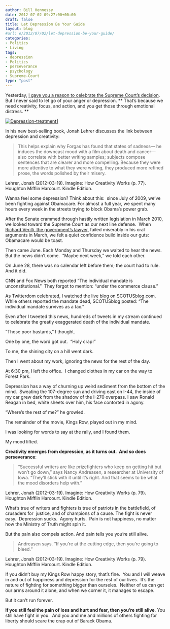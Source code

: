 ```yaml
---
author: Bill Hennessy
date: 2012-07-02 09:27:00+00:00
draft: false
title: Let Depression Be Your Guide
layout: blog
#url: e/2012/07/02/let-depression-be-your-guide/
categories:
- Politics
- Living
tags:
- depression
- Politics
- perseverance
- psychology
- Supreme-Court
type: "post"
---
```


Yesterday, [I gave you a reason to celebrate the Supreme Court’s decision](https://hennessysview.com/2012/06/30/heres-whats-great-about-the-supreme-courts-obamacare-decision/).  But I never said to let go of your anger or depression. ** That’s because we need creativity, focus, and action, and you get those through emotional distress. **

[![Depression-treatment1](https://ludicrite.files.wordpress.com/2012/06/depression-treatment1_thumb.jpg)
](https://ludicrite.files.wordpress.com/2012/06/depression-treatment1.jpg)

In his new best-selling book, Jonah Lehrer discusses the link between depression and creativity:


> This helps explain why Forgas has found that states of sadness— he induces the downcast mood with a film about death and cancer— also correlate with better writing samples; subjects compose sentences that are clearer and more compelling. Because they were more attentive to what they were writing, they produced more refined prose, the words polished by their misery.

Lehrer, Jonah (2012-03-19). Imagine: How Creativity Works (p. 77). Houghton Mifflin Harcourt. Kindle Edition.


Wanna feel some depression? Think about this:  since July of 2009, we’ve been fighting against Obamacare. For almost a full year, we spent many hours every week in the streets trying to block Obama’s power grab.

After the Senate crammed through hastily written legislation in March 2010, we looked toward the Supreme Court as our next line defense.  When [Richard Verilli, the government’s lawyer](https://hennessysview.com/2012/03/27/why-people-are-being-unfair-to-donal-verrilli/), failed miserably in his oral arguments in March, we felt a quiet confidence build inside our guts: Obamacare would be toast.

Then came June. Each Monday and Thursday we waited to hear the news. But the news didn’t come.  “Maybe next week,” we told each other.

On June 28, there was no calendar left before them; the court had to rule.  And it did.

CNN and Fox News both reported “The individual mandate is unconstitutional.”  They forgot to mention: “under the commerce clause.”

As Twitterdom celebrated, I watched the live blog on SCOTUSblog.com.  While others reported the mandate dead, SCOTUSblog posted: “The individual mandate survives as a tax.”

Even after I tweeted this news, hundreds of tweets in my stream continued to celebrate the greatly exaggerated death of the individual mandate.

“Those poor bastards,” I thought.

One by one, the word got out.  “Holy crap!”

To me, the shining city on a hill went dark.

Then I went about my work, ignoring the news for the rest of the day.

At 6:30 pm, I left the office.  I changed clothes in my car on the way to Forest Park.

Depression has a way of churning up weird sediment from the bottom of the mind.  Sweating the 107-degree sun and driving east on I-44, the inside of my car grew dark from the shadow of the I-270 overpass. I saw Ronald Reagan in bed, white sheets over him, his face contorted in agony.

“Where’s the rest of me?” he growled.

The remainder of the movie, Kings Row, played out in my mind.

I was looking for words to say at the rally, and I found them.

My mood lifted.

**Creativity emerges from depression, as it turns out.  And so does perseverance**:


> “Successful writers are like prizefighters who keep on getting hit but won’t go down,” says Nancy Andreasen, a researcher at University of Iowa. “They’ll stick with it until it’s right. And that seems to be what the mood disorders help with.”

Lehrer, Jonah (2012-03-19). Imagine: How Creativity Works (p. 79). Houghton Mifflin Harcourt. Kindle Edition.


What’s true of writers and fighters is true of patriots in the battlefield, of crusaders for  justice, and of champions of a cause. The fight is never easy.  Depression sucks.  Agony hurts.  Pain is not happiness, no matter how the Ministry of Truth might spin it.

But the pain also compels action. And pain tells you you’re still alive.


> Andreasen says. “If you’re at the cutting edge, then you’re going to bleed.”

Lehrer, Jonah (2012-03-19). Imagine: How Creativity Works (p. 79). Houghton Mifflin Harcourt. Kindle Edition.


If you didn’t buy my Kings Row happy story, that’s fine.  You and I will weave in and out of happiness and depression for the rest of our lives.  It’s the nature of fighting for something bigger than ourseles.  Neither of us can get our arms around it alone, and when we corner it, it manages to escape.

But it can’t run forever.

**If you still feel the pain of loss and hurt and fear, then you’re still alive**. You still have fight in you.  And you and me and millions of others fighting for liberty should scare the crap out of Barack Obama.
